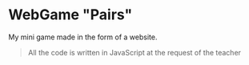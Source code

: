 WebGame "Pairs"
===
My mini game made in the form of a website. 

>All the code is written in JavaScript
at the request of the teacher
